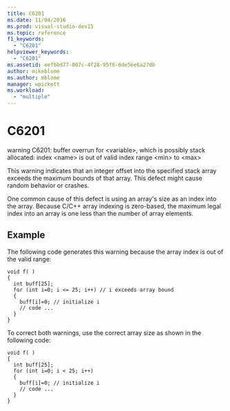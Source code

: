 ```yaml
---
title: C6201
ms.date: 11/04/2016
ms.prod: visual-studio-dev15
ms.topic: reference
f1_keywords:
  - "C6201"
helpviewer_keywords:
  - "C6201"
ms.assetid: eefbbd77-007c-4f28-95f6-6de5ee6a27db
author: mikeblome
ms.author: mblome
manager: wpickett
ms.workload:
  - "multiple"
---
```

# C6201
warning C6201: buffer overrun for \<variable>, which is possibly stack allocated: index \<name> is out of valid index range \<min> to \<max>

 This warning indicates that an integer offset into the specified stack array exceeds the maximum bounds of that array. This defect might cause random behavior or crashes.

 One common cause of this defect is using an array's size as an index into the array. Because C/C++ array indexing is zero-based, the maximum legal index into an array is one less than the number of array elements.

## Example
 The following code generates this warning because the array index is out of the valid range:

```
void f( )
{
  int buff[25];
  for (int i=0; i <= 25; i++) // i exceeds array bound
  {
    buff[i]=0; // initialize i
    // code ...
  }
}
```

 To correct both warnings, use the correct array size as shown in the following code:

```
void f( )
{
  int buff[25];
  for (int i=0; i < 25; i++)
  {
    buff[i]=0; // initialize i
    // code ...
  }
}
```